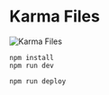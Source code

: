 # Karma Files

![Karma Files](https://noobsverse-internal.s3.ap-south-1.amazonaws.com/assets/karma-files-logo-removebg-preview.png)

```
npm install
npm run dev
```

```
npm run deploy
```
